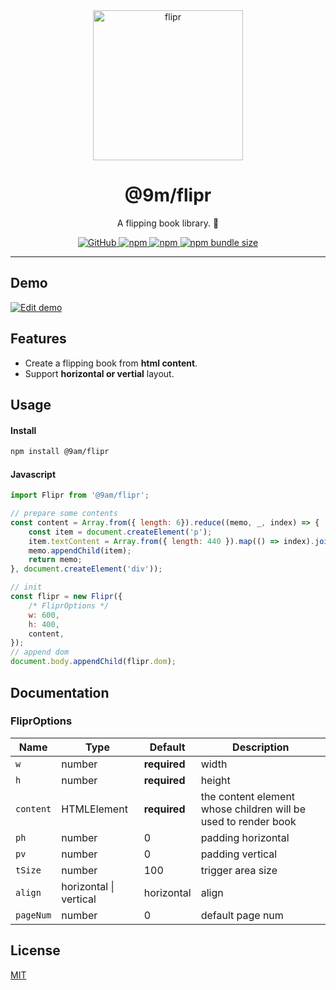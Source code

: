 <div align="center">
    <img alt="flipr" src="https://user-images.githubusercontent.com/1435457/229013561-28217a1c-5f36-48de-8af6-616aebe7a8dc.svg" width="240" />
    <h1>@9m/flipr</h1>
    <p>A flipping book library. 📖</p>
    <p>
        <a href="https://github.com/9am/flipr/blob/main/LICENSE">
            <img alt="GitHub" src="https://img.shields.io/github/license/9am/flipr?style=flat-square&color=success">
        </a>
        <a href="https://www.npmjs.com/package/@9am/flipr">
            <img alt="npm" src="https://img.shields.io/npm/v/@9am/flipr?style=flat-square&color=orange">
        </a>
        <a href="https://www.npmjs.com/package/@9am/flipr">
            <img alt="npm" src="https://img.shields.io/npm/dt/@9am/flipr?style=flat-square&color=blue">
        </a>
        <a href="https://bundlephobia.com/package/@9am/flipr@latest">
            <img alt="npm bundle size" src="https://img.shields.io/bundlephobia/minzip/@9am/flipr?style=flat-square">
        </a>
    </p>
</div>

---

## Demo
[![Edit demo](https://codesandbox.io/static/img/play-codesandbox.svg)](https://codesandbox.io/s/demo-7h28lj?fontsize=14&hidenavigation=1&module=%2Fsrc%2Findex.js&theme=dark)

## Features
- Create a flipping book from **html content**.
- Support **horizontal or vertial** layout.

## Usage

#### Install
```bash
npm install @9am/flipr
```

#### Javascript
```js
import Flipr from '@9am/flipr';

// prepare some contents
const content = Array.from({ length: 6}).reduce((memo, _, index) => {
    const item = document.createElement('p');
    item.textContent = Array.from({ length: 440 }).map(() => index).join(' ');
    memo.appendChild(item);
    return memo;
}, document.createElement('div'));

// init
const flipr = new Flipr({
    /* FliprOptions */
    w: 600,
    h: 400,
    content,
});
// append dom
document.body.appendChild(flipr.dom);
```

## Documentation

### FliprOptions

| Name | Type | Default | Description |
| ---- | ---- | ------- | ----------- |
| `w` | number | **required** | width |
| `h` | number | **required** | height |
| `content` | HTMLElement | **required** | the content element whose children will be used to render book |
| `ph` | number | 0 | padding horizontal |
| `pv` | number | 0 | padding vertical |
| `tSize` | number | 100 | trigger area size |
| `align` | horizontal \| vertical | horizontal | align |
| `pageNum` | number | 0 | default page num |

## License
[MIT](LICENSE)
